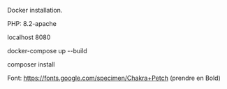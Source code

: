 Docker installation.

PHP: 8.2-apache

localhost 8080


docker-compose up --build


composer install

Font: https://fonts.google.com/specimen/Chakra+Petch (prendre en Bold)